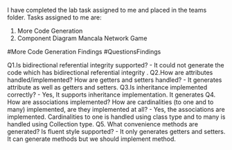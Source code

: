 I have completed the lab task assigned to me and placed in the teams folder.
Tasks assigned to me are:
1. More Code Generation
2. Component Diagram Mancala Network Game

#More Code Generation Findings
#QuestionsFindings

 Q1.Is bidirectional referential integrity supported?
    - It could not generate the code which has bidirectional referential integrity .
 Q2.How are attributes handled/implemented? How are getters and setters handled?
    - It generates attribute as well as getters and setters.
 Q3.Is inheritance implemented correctly?
    - Yes, It supports inheritance implementation. It generates 
 Q4. How are associations implemented? How are cardinalities (to one and to many) implemented, are they implemented at all?
    - Yes, the associations are implemented. Cardinalities to one is handled using class type and to many is handled using Collection type.
 Q5. What convenience methods are generated? Is fluent style supported?
    - It only generates getters and setters. It can generate methods but we should implement method.
